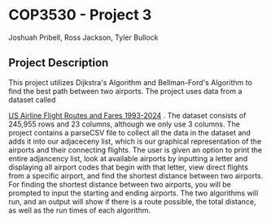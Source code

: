 <H1> COP3530 - Project 3 </h1>
Joshuah Pribell, Ross Jackson, Tyler Bullock
<h2> Project Description </h2>
This project utilizes Dijkstra's Algorithm and Bellman-Ford's Algorithm to find the best path between two airports. The project uses data from a dataset called

[US Airline Flight Routes and Fares 1993-2024](www.kaggle.com/datasets/bhavikjikadara/us-airline-flight-routes-and-fares-1993-2024)
. The dataset consists of 245,955 rows and 23 columns, although we only use 3 columns. The project contains a parseCSV file to collect all the data in the dataset and adds it into our adjaceceny list, which is our graphical representation of the airports and their connecting flights. The user is given an option to print the entire adjancency list, look at available airports by inputting a letter and displaying all airport codes that begin with that letter, view direct flights from a specific airport, and find the shortest distance between two airports. For finding the shortest distance between two airports, you will be prompted to input the starting and ending airports. The two algorithms will run, and an output will show if there is a route possible, the total distance, as well as the run times of each algorithm.
